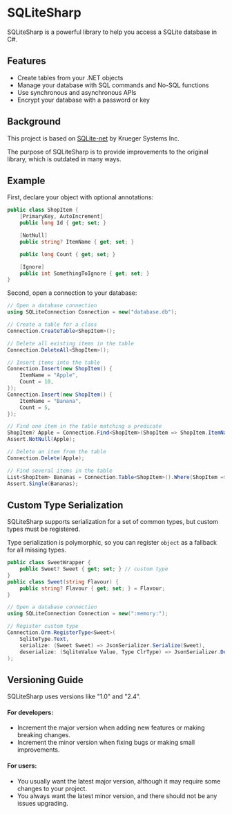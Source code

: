 # SQLiteSharp

SQLiteSharp is a powerful library to help you access a SQLite database in C#.

## Features

- Create tables from your .NET objects
- Manage your database with SQL commands and No-SQL functions
- Use synchronous and asynchronous APIs
- Encrypt your database with a password or key

## Background

This project is based on [SQLite-net](https://github.com/praeclarum/sqlite-net) by Krueger Systems Inc.

The purpose of SQLiteSharp is to provide improvements to the original library, which is outdated in many ways.

## Example

First, declare your object with optional annotations:
```cs
public class ShopItem {
    [PrimaryKey, AutoIncrement]
    public long Id { get; set; }

    [NotNull]
    public string? ItemName { get; set; }

    public long Count { get; set; }

    [Ignore]
    public int SomethingToIgnore { get; set; }
}
```

Second, open a connection to your database:
```cs
// Open a database connection
using SQLiteConnection Connection = new("database.db");

// Create a table for a class
Connection.CreateTable<ShopItem>();

// Delete all existing items in the table
Connection.DeleteAll<ShopItem>();

// Insert items into the table
Connection.Insert(new ShopItem() {
    ItemName = "Apple",
    Count = 10,
});
Connection.Insert(new ShopItem() {
    ItemName = "Banana",
    Count = 5,
});

// Find one item in the table matching a predicate
ShopItem? Apple = Connection.Find<ShopItem>(ShopItem => ShopItem.ItemName == "Apple");
Assert.NotNull(Apple);

// Delete an item from the table
Connection.Delete(Apple);

// Find several items in the table
List<ShopItem> Bananas = Connection.Table<ShopItem>().Where(ShopItem => ShopItem.ItemName == "Banana").ToList();
Assert.Single(Bananas);
```

## Custom Type Serialization

SQLiteSharp supports serialization for a set of common types, but custom types must be registered.

Type serialization is polymorphic, so you can register `object` as a fallback for all missing types.

```cs
public class SweetWrapper {
    public Sweet? Sweet { get; set; } // custom type
}
public class Sweet(string Flavour) {
    public string? Flavour { get; set; } = Flavour;
}
```

```cs
// Open a database connection
using SQLiteConnection Connection = new(":memory:");

// Register custom type
Connection.Orm.RegisterType<Sweet>(
    SqliteType.Text,
    serialize: (Sweet Sweet) => JsonSerializer.Serialize(Sweet),
    deserialize: (SqliteValue Value, Type ClrType) => JsonSerializer.Deserialize(Value.AsText, ClrType)
);
```

## Versioning Guide

SQLiteSharp uses versions like "1.0" and "2.4".

#### For developers:
- Increment the major version when adding new features or making breaking changes.
- Increment the minor version when fixing bugs or making small improvements.

#### For users:
- You usually want the latest major version, although it may require some changes to your project.
- You always want the latest minor version, and there should not be any issues upgrading.